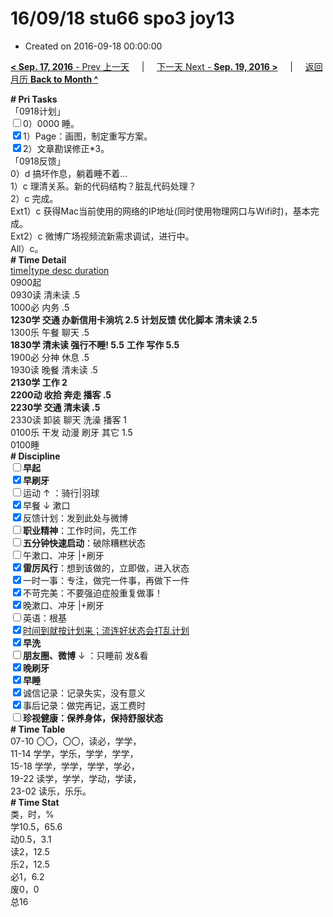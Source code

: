 # 16/09/18 stu66 spo3 joy13

- Created on 2016-09-18 00:00:00

[**< Sep. 17, 2016** - Prev 上一天](/lifelogs/2016/09/d17.md) &nbsp; &nbsp; | &nbsp; &nbsp; [下一天 Next - **Sep. 19, 2016 >**](/lifelogs/2016/09/d19.md) &nbsp; &nbsp; |  &nbsp; &nbsp; [返回月历 **Back to Month ^**](/lifelogs/2016/09/index.md)
<br/><div><b># Pri Tasks</b></div><div>「0918计划」</div><div><input type="checkbox"/>0）0000 睡。</div><div><input checked="true" type="checkbox"/>1）Page：画图，制定重写方案。</div><div><input checked="true" type="checkbox"/>2）文章勘误修正*3。</div><div>「0918反馈」</div><div>0）d 搞坏作息，躺着睡不着…</div><div>1）c 理清关系。新的代码结构？脏乱代码处理？</div><div>2）c 完成。</div><div>Ext1）c 获得Mac当前使用的网络的IP地址(同时使用物理网口与Wifi时)，基本完成。</div><div>Ext2）c 微博广场视频流新需求调试，进行中。</div><div>All）c。</div><div><b># Time Detail</b></div><div><u>time|type desc duration</u></div><div>0900起</div><div>0930读 清未读 .5</div><div>1000必 内务 .5</div><div><b>1230学 交通 办新信用卡淌坑 2.5</b><b> 计划反馈 优化脚本 清未读 2.5</b></div><div>1300乐 午餐 聊天 .5</div><div><b>1830学 清未读 强行不睡! 5.5</b> <b>工作 写作 5.5</b></div><div>1900必 分神 休息 .5</div><div>1930读 晚餐 清未读 .5</div><div><b>2130学 工作 2</b></div><div><b>2200动 收拾 奔走 播客 .5</b></div><div><b>2230学 交通 清未读 .5</b></div><div>2330读 卸装 聊天 洗澡 播客 1</div><div>0100乐 干发 动漫 刷牙 其它 1.5</div><div>0100睡</div><div><b># Discipline</b></div><div><b><input type="checkbox"/></b><b>早起</b></div><div><input checked="true" type="checkbox"/><b>早刷牙</b></div><div><input type="checkbox"/>运动 ↑ ：骑行|羽球</div><div><input checked="true" type="checkbox"/>早餐 ↓ 漱口</div><div><input checked="true" type="checkbox"/>反馈计划：发到此处与微博</div><div><input type="checkbox"/><b>职业精神</b>：工作时间，先工作</div><div><input type="checkbox"/><b>五分钟快速启动</b>：破除糟糕状态</div><div><input type="checkbox"/>午漱口、冲牙 |+刷牙</div><div><input checked="true" type="checkbox"/><b>雷厉风行</b>：想到该做的，立即做，进入状态</div><div><input checked="true" type="checkbox"/>一时一事：专注，做完一件事，再做下一件</div><div><input checked="true" type="checkbox"/>不苛完美：不要强迫症般重复做事！</div><div><input checked="true" type="checkbox"/>晚漱口、冲牙 |+刷牙</div><div><input type="checkbox"/>英语：根基</div><div><u><input checked="true" type="checkbox"/></u><u>时间到就按计划来；流连好状态会打乱计划</u></div><div><input checked="true" type="checkbox"/><b>早洗</b></div><div><b><input type="checkbox"/></b><b>朋友圈、微博</b> ↓ ：只睡前 发&amp;看</div><div><b><input checked="true" type="checkbox"/></b><b>晚刷牙</b></div><div><input checked="true" type="checkbox"/><b>早睡</b></div><div><input checked="true" type="checkbox"/>诚信记录：记录失实，没有意义</div><div><input checked="true" type="checkbox"/>事后记录：做完再记，返工费时</div><div><b><input type="checkbox"/></b><b>珍视健康：保养身体，保持舒服状态</b></div><div><b># Time Table</b></div><div>07-10 〇〇，〇〇，读必，学学，</div><div>11-14 学学，学乐，学学，学学，</div><div>15-18 学学，学学，学学，学必，</div><div>19-22 读学，学学，学动，学读，</div><div>23-02 读乐，乐乐。</div><div><b># Time Stat</b></div><div>类，时，%</div><div>学10.5，65.6</div><div>动0.5，3.1</div><div>读2，12.5</div><div>乐2，12.5</div><div>必1，6.2</div><div>废0，0</div><div>总16</div>
